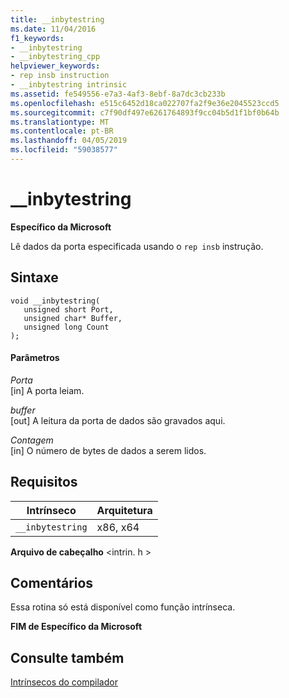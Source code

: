 ```yaml
---
title: __inbytestring
ms.date: 11/04/2016
f1_keywords:
- __inbytestring
- __inbytestring_cpp
helpviewer_keywords:
- rep insb instruction
- __inbytestring intrinsic
ms.assetid: fe549556-e7a3-4af3-8ebf-8a7dc3cb233b
ms.openlocfilehash: e515c6452d18ca022707fa2f9e36e2045523ccd5
ms.sourcegitcommit: c7f90df497e6261764893f9cc04b5d1f1bf0b64b
ms.translationtype: MT
ms.contentlocale: pt-BR
ms.lasthandoff: 04/05/2019
ms.locfileid: "59038577"
---
```

# <a name="inbytestring"></a>__inbytestring

**Específico da Microsoft**

Lê dados da porta especificada usando o `rep insb` instrução.

## <a name="syntax"></a>Sintaxe

```
void __inbytestring(
   unsigned short Port,
   unsigned char* Buffer,
   unsigned long Count
);
```

#### <a name="parameters"></a>Parâmetros

*Porta*<br/>
[in] A porta leiam.

*buffer*<br/>
[out] A leitura da porta de dados são gravados aqui.

*Contagem*<br/>
[in] O número de bytes de dados a serem lidos.

## <a name="requirements"></a>Requisitos

|Intrínseco|Arquitetura|
|---------------|------------------|
|`__inbytestring`|x86, x64|

**Arquivo de cabeçalho** \<intrin. h >

## <a name="remarks"></a>Comentários

Essa rotina só está disponível como função intrínseca.

**FIM de Específico da Microsoft**

## <a name="see-also"></a>Consulte também

[Intrínsecos do compilador](../intrinsics/compiler-intrinsics.md)